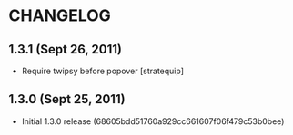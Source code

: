 CHANGELOG
=========

1.3.1 (Sept 26, 2011)
---------------------

* Require twipsy before popover [stratequip]


1.3.0 (Sept 25, 2011)
---------------------

* Initial 1.3.0 release (68605bdd51760a929cc661607f06f479c53b0bee)

